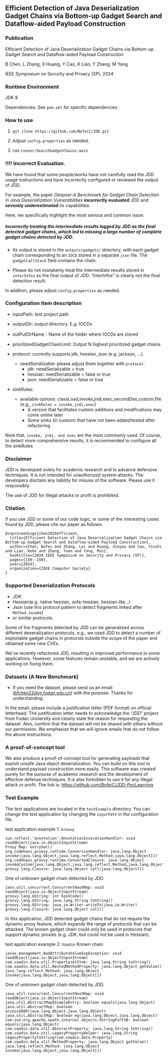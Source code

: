 ## Efficient Detection of Java Deserialization Gadget Chains via Bottom-up Gadget Search and Dataflow-aided Payload Construction
### Publication
Efficient Detection of Java Deserialization Gadget Chains via Bottom-up Gadget Search and Dataflow-aided Payload Construction

B Chen, L Zhang, X Huang, Y Cao, K Lian, Y Zhang, M Yang

IEEE Symposium on Security and Privacy (SP), 2024

### Runtime Environment
JDK 8

Dependencies: See `pom.xml` for specific dependencies

### How to use
1. `git clone https://github.com/BofeiC/JDD.git`

2. Adjust `config.properties` as needed.

3. run `runner/SearchGadgetChains.main`


### !!!! Incorrect Evaluation.
We have found that some people/works have not carefully read the JDD usage instructions and have incorrectly configured or reviewed the output of JDD. 

For example, the paper *Gleipner-A Benchmark for Gadget Chain Detection in Java Deserialization Vulnerabilities* **incorrectly evaluated** JDD and **severely underestimated** its capabilities. 

Here, we specifically highlight the most serious and common issue.

##### Incorrectly treating the intermediate results logged by JDD as the final detected gadget chains, which led to missing a large number of complete gadget chains detected by JDD.

* Its output is stored in the `outputs/gadgets/` directory, with each gadget chain corresponding to an `IOCD` stored in a separate `json` file. The `gadgetCallStack` field contains the chain.

* Please do not mistakenly treat the intermediate results stored in `interInfos` as the final output of JDD. “interInfos” is clearly not the final detection result.

In addition, please adjust `config.properties` as needed.

### Configuration item description
- inputPath: test project path
- outputDir: output directory. E.g. IOCDs
- outPutDirName：Name of the folder where IOCDs are stored
- prioritizedGadgetChainLimit: Output N highest prioritized gadget chains
- protocol: currently supports jdk, hessian, json (e.g. jackson, ...).
  - needSerializable: please adjust them together with `protocol`.
    - jdk: needSerializable = true
    - hessian: needSerializable = false or true
    - json: needSerializable = false or true

- sinkRules:
  - available options: classLoad,invoke,jndi,exec,secondDes,custom,file (e.g., `sinkRules = invoke,jndi,exec`)
    - A version that facilitates custom additions and modifications may come online later
    - Some sinks (in custom) that have not been added/tested after refactoring

Note that, `invoke, jndi, and exec` are the most commonly used. Of course, to detect more comprehensive results, it is recommended to configure all the sinkRules.

### Disclaimer
JDD is developed solely for academic research and to advance defensive techniques. It is not intended for unauthorized system attacks.
The developers disclaim any liability for misuse of the software. Please use it responsibly.

The use of JDD for illegal attacks or profit is prohibited.

### Citation
If you use JDD or some of our code logic, or some of the interesting cases found by JDD, please cite our paper as follows:
```
@inproceedings{chen2024efficient,
  title={Efficient Detection of Java Deserialization Gadget Chains via Bottom-up Gadget Search and Dataflow-aided Payload Construction},
  author={Chen, Bofei and Zhang, Lei and Huang, Xinyou and Cao, Yinzhi and Lian, Keke and Zhang, Yuan and Yang, Min},
  booktitle={2024 IEEE Symposium on Security and Privacy (SP)},
  pages={150--150},
  year={2024},
  organization={IEEE Computer Society}
}
```

### Supported Deserialization Protocols
- JDK
- Hessian(e.g. native hessian, sofa-hessian, hessian-lite...)
- Json (use this protocol pattern to detect fragments linked after `Method.invoke`)
- or similar protocols

Some of the fragments detected by JDD can be generalized across different deserialization protocols, e.g., we used JDD to detect a number of exploitable gadget chains in protocols outside the scope of the paper and obtained some new CVEs.

We've recently refactored JDD, resulting in improved performance in some applications. However, some features remain unstable, and we are actively working on fixing them.

### Datasets (A New Benchmark)
- If you need the dataset, please send us an email (bfchen22@m.fudan.edu.cn) with the purpose. Thanks for understanding.

In the email, please include a justification letter (PDF format) on official letterhead. 
The justification letter needs to acknowledge the “JDD” project from Fudan University and clearly state the reason for requesting the dataset. 
Also, confirm that the dataset will not be shared with others without our permission. We emphasize that we will ignore emails that do not follow the above instructions.



### A proof-of-concept tool
We also produce a proof-of-concept tool for generating payloads that exploit unsafe Java object deserialization. You can build on this tool to understand payload construction more easily.
This software was created purely for the purpose of academic research and the development of effective defense techniques. It is also forbidden to use it for any illegal attack or profit.
The link is: https://github.com/BofeiC/JDD-PocLearning

### Test Example
The test applications are located in the `testExample` directory. You can change the test application by changing the `inputPath` in the configuration file.

test application example 1: `Groovy`
```
sun.reflect.'annotation'.AnnotationInvocationHandler: void readObject(java.io.ObjectInputStream)
Proxy Map: entrySet()
org.codehaus.groovy.runtime.ConversionHandler: java.lang.Object invoke(java.lang.Object,java.lang.reflect.Method,java.lang.Object[])
org.codehaus.groovy.runtime.ConvertedClosure: java.lang.Object invokeCustom(java.lang.Object,java.lang.reflect.Method,java.lang.Object[])
groovy.lang.Closure: java.lang.Object call(java.lang.Object[])
```
One of unknown gadget chain detected by JDD.
```
java.util.concurrent.ConcurrentHashMap: void readObject(java.io.ObjectInputStream)
groovy.lang.GString: int hashCode()
groovy.lang.GString: java.lang.String toString()
groovy.lang.GString: java.io.Writer writeTo(java.io.Writer)
groovy.lang.Closure: java.lang.Object call()
```
In this application, JDD detected gadget chains that do not require the dynamic proxy feature, which expands the range of protocols that can be attacked. The known gadget chain could only be used in protocols that support dynamic proxies (e.g. JDK, but could not be used in Hessian).


test application example 2: `Vaadin`
Known chain
```
javax.management.BadAttributeValueExpException: void readObject(java.io.ObjectInputStream)
com.vaadin.data.util.PropertysetItem: java.lang.String toString()
com.vaadin.data.util.NestedMethodProperty: java.lang.Object getValue()
java.lang.reflect.Method: java.lang.Object invoke(java.lang.Object,java.lang.Object[])
```
One of unknown gadget chain detected by JDD.
```
java.util.concurrent.ConcurrentHashMap: void readObject(java.io.ObjectInputStream)
java.util.AbstractMap$SimpleEntry: boolean equals(java.lang.Object)
java.util.AbstractMap: boolean access$000(java.lang.Object,java.lang.Object)
java.util.AbstractMap: boolean eq(java.lang.Object,java.lang.Object)
com.sun.org.apache.xpath.internal.objects.XStringForFSB: boolean equals(java.lang.Object)
com.vaadin.data.util.AbstractProperty: java.lang.String toString()
com.vaadin.data.util.LegacyPropertyHelper: java.lang.String legacyPropertyToString(com.vaadin.data.Property)
com.vaadin.data.util.MethodProperty: java.lang.Object getValue()
java.lang.reflect.Method: java.lang.Object invoke(java.lang.Object,java.lang.Object[])
```
